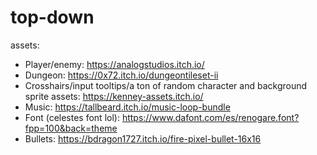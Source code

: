 # top-down

assets:
- Player/enemy: https://analogstudios.itch.io/
- Dungeon: https://0x72.itch.io/dungeontileset-ii
- Crosshairs/input tooltips/a ton of random character and background sprite assets: https://kenney-assets.itch.io/
- Music: https://tallbeard.itch.io/music-loop-bundle
- Font (celestes font lol): https://www.dafont.com/es/renogare.font?fpp=100&back=theme
- Bullets: https://bdragon1727.itch.io/fire-pixel-bullet-16x16